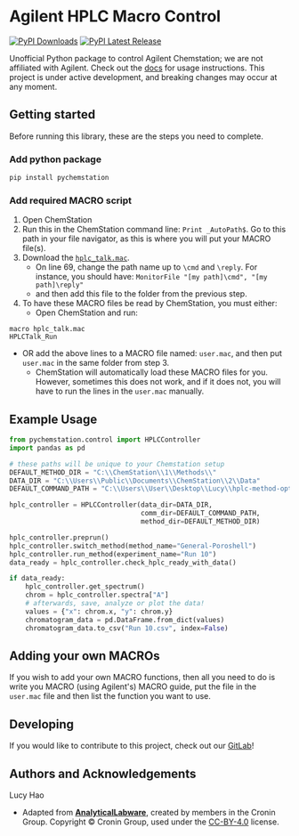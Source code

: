 # Agilent HPLC Macro Control

[![PyPI Downloads](https://img.shields.io/pypi/dm/hein-analytical-control.svg?label=PyPI%20downloads)](https://pypi.org/project/hein-analytical-control)
[![PyPI Latest Release](https://img.shields.io/pypi/v/hein-analytical-control.svg)](https://pypi.org/project/hein-analytical-control/)

Unofficial Python package to control Agilent Chemstation; we are not affiliated with Agilent.
Check out the [docs](https://hein-analytical-control-5e6e85.gitlab.io/) for usage instructions. This project is under
active development, and breaking changes may occur at any moment.

## Getting started

Before running this library, these are the steps you need to complete.

### Add python package

```bash
pip install pychemstation
```

### Add required MACRO script

1. Open ChemStation
2. Run this in the ChemStation command line: ``Print _AutoPath$``. Go to this path in your file navigator, as this is
   where you will put your
   MACRO file(s).
3. Download the [
   `hplc_talk.mac`](https://github.com/croningp/analyticallabware/blob/master/AnalyticalLabware/devices/Agilent/hplctalk.mac).
    - On line 69, change the path name up to `\cmd` and `\reply`. For instance, you should have:
      `MonitorFile "[my path]\cmd", "[my path]\reply"`
    - and then add this file to the folder from the previous step.
4. To have these MACRO files be read by ChemStation, you must either:
    - Open ChemStation and run:

```MACRO
macro hplc_talk.mac
HPLCTalk_Run
```

- OR add the above lines to a MACRO file named: `user.mac`, and then put `user.mac` in the same folder from step 3.
    - ChemStation will automatically load these MACRO files for you. However, sometimes this does not work, and if it
      does not, you will have to run the lines in the `user.mac` manually.

## Example Usage

```python
from pychemstation.control import HPLCController
import pandas as pd

# these paths will be unique to your Chemstation setup
DEFAULT_METHOD_DIR = "C:\\ChemStation\\1\\Methods\\"
DATA_DIR = "C:\\Users\\Public\\Documents\\ChemStation\\2\\Data"
DEFAULT_COMMAND_PATH = "C:\\Users\\User\\Desktop\\Lucy\\hplc-method-optimization\\tests"

hplc_controller = HPLCController(data_dir=DATA_DIR,
                                 comm_dir=DEFAULT_COMMAND_PATH,
                                 method_dir=DEFAULT_METHOD_DIR)

hplc_controller.preprun()
hplc_controller.switch_method(method_name="General-Poroshell")
hplc_controller.run_method(experiment_name="Run 10")
data_ready = hplc_controller.check_hplc_ready_with_data()

if data_ready:
    hplc_controller.get_spectrum()
    chrom = hplc_controller.spectra["A"]
    # afterwards, save, analyze or plot the data!
    values = {"x": chrom.x, "y": chrom.y}
    chromatogram_data = pd.DataFrame.from_dict(values)
    chromatogram_data.to_csv("Run 10.csv", index=False) 
```

## Adding your own MACROs

If you wish to add your own MACRO functions, then all you need to do is write you MACRO (using Agilent's) MACRO guide,
put the file in the `user.mac` file and then list the function you want to use.

## Developing

If you would like to contribute to this project, check out
our [GitLab](https://gitlab.com/heingroup/hein-analytical-control)!

## Authors and Acknowledgements

Lucy Hao

- Adapted from [**AnalyticalLabware**](https://github.com/croningp/analyticallabware), created by members in the Cronin
  Group. Copyright © Cronin Group, used under the [CC-BY-4.0](https://creativecommons.org/licenses/by/4.0/) license.